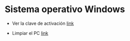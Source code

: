 # Sistema operativo Windows

- Ver la clave de activación [link](https://www.facebook.com/share/r/Y9e5K7cnmXAVCdZF/?mibextid=VMBKnz)

- Limpiar el PC [link](https://www.facebook.com/share/r/yupJCGxZhe2Psm56/?mibextid=VMBKnz)
